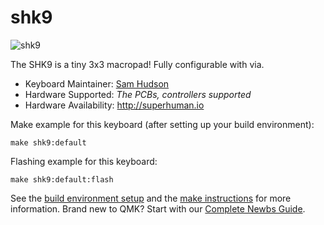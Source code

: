 # shk9

![shk9](https://i.imgur.com/FluRgiH.jpg)

The SHK9 is a tiny 3x3 macropad! Fully configurable with via.

* Keyboard Maintainer: [Sam Hudson](https://github.com/samsamm777)
* Hardware Supported: *The PCBs, controllers supported*
* Hardware Availability: http://superhuman.io

Make example for this keyboard (after setting up your build environment):

    make shk9:default

Flashing example for this keyboard:

    make shk9:default:flash

See the [build environment setup](https://docs.qmk.fm/#/getting_started_build_tools) and the [make instructions](https://docs.qmk.fm/#/getting_started_make_guide) for more information. Brand new to QMK? Start with our [Complete Newbs Guide](https://docs.qmk.fm/#/newbs).
